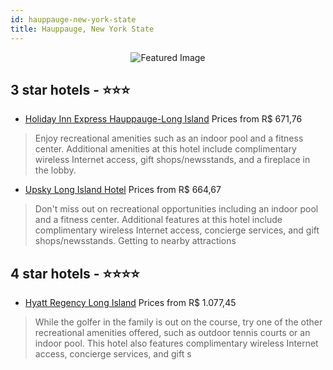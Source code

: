 ```yaml
---
id: hauppauge-new-york-state
title: Hauppauge, New York State
---
```


<center><img src="https://i.travelapi.com/hotels/1000000/10000/3700/3668/1735ca3d_z.jpg" alt="Featured Image" /></center>


##  3 star hotels - ⭐️⭐️⭐️

-    [Holiday Inn Express Hauppauge-Long Island](https://us.hurb.com/hotels/hauppauge/holiday-inn-express-hauppauge-long-island-JNP-JP041594?cmp=18055) Prices from R$ 671,76
   > Enjoy recreational amenities such as an indoor pool and a fitness center. Additional amenities at this hotel include complimentary wireless Internet access, gift shops/newsstands, and a fireplace in the lobby.
-    [Upsky Long Island Hotel](https://us.hurb.com/hotels/hauppauge/upsky-long-island-hotel-JNP-JP734721?cmp=18055) Prices from R$ 664,67
   > Don't miss out on recreational opportunities including an indoor pool and a fitness center. Additional features at this hotel include complimentary wireless Internet access, concierge services, and gift shops/newsstands. Getting to nearby attractions

##  4 star hotels - ⭐️⭐️⭐️⭐️

-    [Hyatt Regency Long Island](https://us.hurb.com/hotels/hauppauge/hyatt-regency-long-island-JNP-JP184788?cmp=18055) Prices from R$ 1.077,45
   > While the golfer in the family is out on the course, try one of the other recreational amenities offered, such as outdoor tennis courts or an indoor pool. This hotel also features complimentary wireless Internet access, concierge services, and gift s
